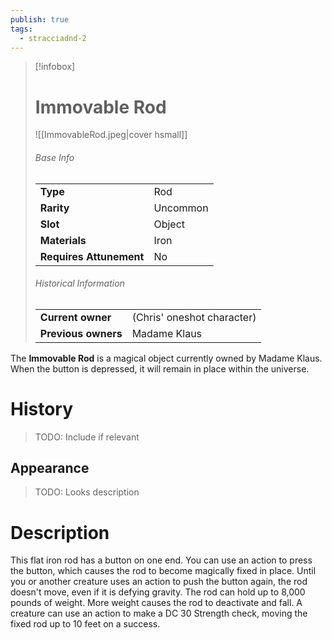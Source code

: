 ```yaml
---
publish: true
tags:
  - stracciadnd-2
---
```

> [!infobox]  
> # Immovable Rod
> ![[ImmovableRod.jpeg|cover hsmall]]
> ###### Base Info
> | | |
> |---|---|
> | **Type** | Rod |
> | **Rarity** | Uncommon |
> | **Slot** | Object |
> | **Materials** | Iron |
> | **Requires Attunement** | No |
> ###### Historical Information
> | | |
> |---|---|
> | **Current owner** | (Chris' oneshot character) |
> | **Previous owners** | Madame Klaus |

The **Immovable Rod** is a magical object currently owned by Madame Klaus. When the button is depressed, it will remain in place within the universe.
# History
> TODO: Include if relevant
## Appearance
> TODO: Looks description
# Description
This flat iron rod has a button on one end. You can use an action to press the button, which causes the rod to become magically fixed in place. Until you or another creature uses an action to push the button again, the rod doesn't move, even if it is defying gravity. The rod can hold up to 8,000 pounds of weight. More weight causes the rod to deactivate and fall. A creature can use an action to make a DC 30 Strength check, moving the fixed rod up to 10 feet on a success.